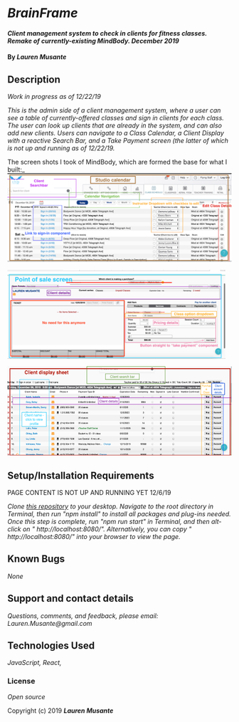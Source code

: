# _BrainFrame_

#### _Client management system to check in clients for fitness classes. Remake of currently-existing MindBody. December 2019_

#### By _**Lauren Musante**_

## Description

_Work in progress as of 12/22/19_

_This is the admin side of a client management system, where a user can see a table of currently-offered classes and sign in clients for each class. The user can look up clients that are already in the system, and can also add new clients. Users can navigate to a Class Calendar, a Client Display with a reactive Search Bar, and a Take Payment screen (the latter of which is not up and running as of 12/22/19._


The screen shots I took of MindBody, which are formed the base for what I built:_
<img src="calendar.png"
	alt="Calendar React Outline"
	style="float: center" 
	height= "200" />

<img src="pos.png"
	alt="Point of Sale"
	style="float: center" 
	height= "200" />

<img src="clientDisplay.png"
	alt="Client Display"
	style="float: center" 
	height= "200" />

## Setup/Installation Requirements

PAGE CONTENT IS NOT UP AND RUNNING YET 12/6/19

_Clone [this repository](https://github.com/LaurenMusante/BrainFrame) to your desktop. Navigate to the root directory in Terminal, then run "npm install" to install all packages and plug-ins needed. Once this step is complete, run "npm run start" in Terminal, and then alt-click on " http://localhost:8080/". Alternatively, you can copy " http://localhost:8080/" into your browser to view the page._

## Known Bugs

_None_

## Support and contact details

_Questions, comments, and feedback, please email: Lauren.Musante@gmail.com_

## Technologies Used

_JavaScript, React,_

### License

_Open source_

Copyright (c) 2019 **_Lauren Musante_**
